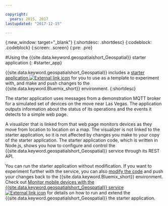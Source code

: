 ```yaml
---

copyright:
  years: 2015, 2017
lastupdated: "2017-12-15"

---
```


<!-- Attribute definitions -->
{:new_window: target="_blank"}
{:shortdesc: .shortdesc}
{:codeblock: .codeblock}
{:screen: .screen}
{:pre: .pre}

#Using the {{site.data.keyword.geospatialshort_Geospatial}} starter application
{: #starter_app}


{{site.data.keyword.geospatialshort_Geospatial}} includes a [starter application ![External link icon](../../icons/launch-glyph.svg "External link icon")](https://developer.ibm.com/streamsdev/wp-content/uploads/sites/15/2017/09/geo-starter.zip) for you to use as a template to experiment with, and make and push changes to the {{site.data.keyword.Bluemix_short}} environment.
{:shortdesc}

The starter application uses messages from a demonstration MQTT broker for a simulated set of devices on the move near Las Vegas. The application outputs information about the status of its operations and the events it detects to a simple web page.


A visualizer that is linked from that web page monitors devices as they move from location to location on a map. The visualizer is not linked to the starter application, so it is not affected by changes you make to your copy of the starter application. The starter application code, which is written in Node.js, shows you how to configure and control the {{site.data.keyword.geospatialshort_Geospatial}} service through its REST API.


You can run the starter application without modification. If you want to experiment further with the service, you can also [modify the code](/docs/services/geospatial/modifying_starter_app.html) and push your changes back to the {{site.data.keyword.Bluemix_short}} environment. Check out [Monitor mobile devices with the {{site.data.keyword.geospatialshort_Geospatial}} service ![External link icon](../../icons/launch-glyph.svg "External link icon")](https://www.ibm.com/developerworks/library/mo-monitordevices-app/index.html) for details on how to run and extend the {{site.data.keyword.geospatialshort_Geospatial}} the starter application.
